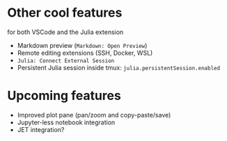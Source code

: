# Other cool features
for both VSCode and the Julia extension

- Markdown preview (`Markdown: Open Preview`)
- Remote editing extensions (SSH, Docker, WSL)
- `Julia: Connect External Session`
- Persistent Julia session inside tmux: `julia.persistentSession.enabled`

# Upcoming features
- Improved plot pane (pan/zoom and copy-paste/save)
- Jupyter-less notebook integration
- JET integration?
